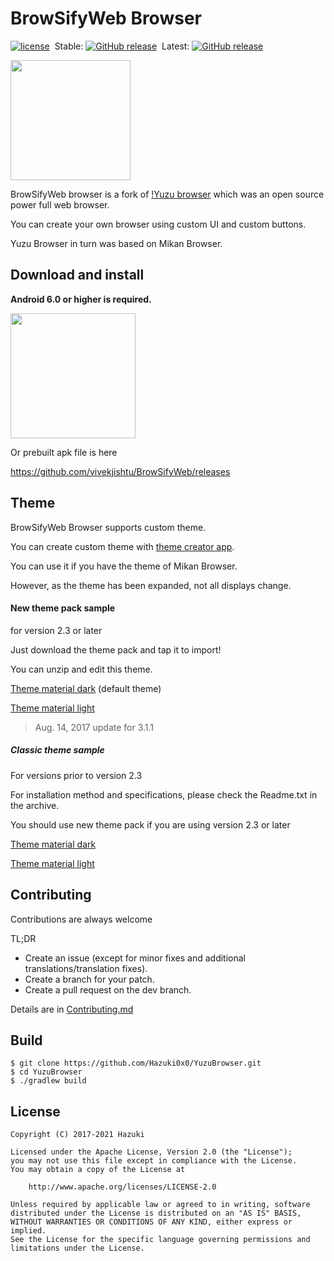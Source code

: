 # BrowSifyWeb Browser
[![license](https://img.shields.io/github/license/vivekjishtu/BrowSifyWeb.svg)](http://www.apache.org/licenses/LICENSE-2.0)
&nbsp;Stable: [![GitHub release](https://img.shields.io/github/release/vivekjishtu/BrowSifyWeb.svg)](https://play.google.com/store/apps/details?id=com.vivekjishtu.browsifyweb)
&nbsp;Latest: [![GitHub release](https://img.shields.io/github/v/release/vivekjishtu/BrowSifyWeb?include_prereleases)](https://github.com/vivekjishtu/BrowSifyWeb/releases)

<img src="app/src/main/ic_launcher-web.png" width="192" height="192">

BrowSifyWeb browser is a fork of [!Yuzu browser](https://github.com/hazuki0x0/YuzuBrowser) which was an open source power full web browser.

You can create your own browser using custom UI and custom buttons.

Yuzu Browser in turn was based on Mikan Browser.

## Download and install
**Android 6.0 or higher is required.**

<a href="https://play.google.com/store/apps/details?id=com.vivekjishtu.browsifyweb">
<img src="https://cloud.githubusercontent.com/assets/15681348/25552469/9d87214c-2cd5-11e7-8ada-6cf0c69df419.png" width="200px"></a>

Or prebuilt apk file is here

https://github.com/vivekjishtu/BrowSifyWeb/releases

## Theme
BrowSifyWeb Browser supports custom theme.

You can create custom theme with [theme creator app](https://play.google.com/store/apps/details?id=jp.hazuki.yuzubrowser.themecreator).

You can use it if you have the theme of Mikan Browser.

However, as the theme has been expanded, not all displays change.

#### New theme pack sample
for version 2.3 or later

Just download the theme pack and tap it to import!

You can unzip and edit this theme.

[Theme material dark](https://github.com/hazuki0x0/YuzuBrowser/releases/download/v3.1.1/theme_material_dark.yuzutheme)
(default theme)

[Theme material light](https://github.com/hazuki0x0/YuzuBrowser/releases/download/v3.1.1/theme_material_light.yuzutheme)

> Aug. 14, 2017 update for 3.1.1


##### Classic theme sample
For versions prior to version 2.3

For installation method and specifications, please check the Readme.txt in the archive.

You should use new theme pack if you are using version 2.3 or later

[Theme material dark](https://github.com/Hazuki0x0/YuzuBrowser/releases/download/v1.1.0/yuzu_theme_material_dark.zip)

[Theme material light](https://github.com/Hazuki0x0/YuzuBrowser/releases/download/v1.1.0/yuzu_theme_material_light.zip)

## Contributing
Contributions are always welcome

TL;DR
- Create an issue (except for minor fixes and additional translations/translation fixes).
- Create a branch for your patch.
- Create a pull request on the dev branch.

Details are in [Contributing.md](https://github.com/hazuki0x0/YuzuBrowser/blob/dev/Contributing.md)

## Build

    $ git clone https://github.com/Hazuki0x0/YuzuBrowser.git
    $ cd YuzuBrowser
    $ ./gradlew build


## License
    Copyright (C) 2017-2021 Hazuki

    Licensed under the Apache License, Version 2.0 (the "License");
    you may not use this file except in compliance with the License.
    You may obtain a copy of the License at

        http://www.apache.org/licenses/LICENSE-2.0

    Unless required by applicable law or agreed to in writing, software
    distributed under the License is distributed on an "AS IS" BASIS,
    WITHOUT WARRANTIES OR CONDITIONS OF ANY KIND, either express or implied.
    See the License for the specific language governing permissions and
    limitations under the License.
